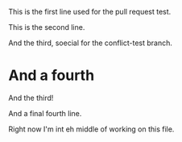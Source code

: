 This is the first line used for the pull request test. 

This is the second line. 

And the third, soecial for the conflict-test branch.

And a fourth
=======
And the third!

And a final fourth line.

Right now I'm int eh middle of working on this file.
